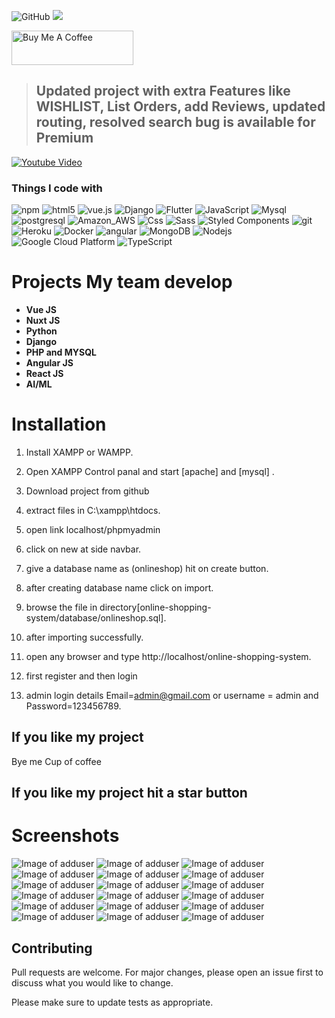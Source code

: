 ![GitHub](https://img.shields.io/github/license/puneethreddyhc/online-shopping-system-advanced)
![](https://visitor-badge.glitch.me/badge?page_id=puneethreddyhc.onlineadv)

<a href="https://www.buymeacoffee.com/puneethreddyhc" target="_blank"><img src="https://cdn.buymeacoffee.com/buttons/v2/default-yellow.png" alt="Buy Me A Coffee" width="195" height="55"></a>

> ## Updated project with extra Features like WISHLIST, List Orders, add Reviews, updated routing, resolved search bug is available for Premium

[![Youtube Video](https://img.youtube.com/vi/gLwfj67GI8A/0.jpg)](https://youtu.be/gLwfj67GI8A)

<h3>Things I code with</h3>
<p>
  <img alt="npm" src="https://img.shields.io/badge/-NPM-CB3837?style=flat-square&logo=npm&logoColor=white" />
  <img alt="html5" src="https://img.shields.io/badge/-HTML5-E34F26?style=flat-square&logo=html5&logoColor=white" />
  <img src="https://img.shields.io/static/v1?label=Vue.js&amp;message=v2.6&amp;color=4FC08D&amp;style=flat-square&amp;logo=vue.js&amp;logoColor=ffffff" alt="vue.js">
  <img alt="Django" src="https://img.shields.io/badge/Django-092E20?style=flat-square&logo=django&logoColor=white" />
  <img alt="Flutter" src="https://img.shields.io/badge/Flutter-02569B?style=flat-square&logo=flutter&logoColor=white" />
  <img alt="JavaScript" src="https://img.shields.io/badge/JavaScript-323330?style=flat-square&logo=javascript&logoColor=F7DF1E" />
  <img alt="Mysql" src="https://img.shields.io/badge/MySQL-00000F?style=flat-square&logo=mysql&logoColor=white" />
  <img alt="postgresql" src="https://img.shields.io/badge/PostgreSQL-316192?style=flat-square&logo=postgresql&logoColor=white" />
  <img alt="Amazon_AWS" src="https://img.shields.io/badge/Amazon_AWS-232F3E?style=flat-square&logo=amazon-aws&logoColor=white" />
  <img alt="Css" src="https://img.shields.io/badge/CSS-239120?&style=flat-square&logo=css3&logoColor=white" />
  <img alt="Sass" src="https://img.shields.io/badge/-Sass-CC6699?style=flat-square&logo=sass&logoColor=white" />
  <img alt="Styled Components" src="https://img.shields.io/badge/-Styled_Components-db7092?style=flat-square&logo=styled-components&logoColor=white" />
  <img alt="git" src="https://img.shields.io/badge/-Git-F05032?style=flat-square&logo=git&logoColor=white" />
  <img alt="Heroku" src="https://img.shields.io/badge/-Heroku-430098?style=flat-square&logo=heroku&logoColor=white" />
  <img alt="Docker" src="https://img.shields.io/badge/-Docker-46a2f1?style=flat-square&logo=docker&logoColor=white" />
  <img alt="angular" src="https://img.shields.io/badge/-Angular-DD0031?style=flat-square&logo=angular&logoColor=white" />
  <img alt="MongoDB" src="https://img.shields.io/badge/-MongoDB-13aa52?style=flat-square&logo=mongodb&logoColor=white" />
  <img alt="Nodejs" src="https://img.shields.io/badge/-Nodejs-43853d?style=flat-square&logo=Node.js&logoColor=white" />
  <img alt="Google Cloud Platform" src="https://img.shields.io/badge/-Google_Cloud_Platform-1a73e8?style=flat-square&logo=google-cloud&logoColor=white" />
  <img alt="TypeScript" src="https://img.shields.io/badge/-TypeScript-007ACC?style=flat-square&logo=typescript&logoColor=white" />
  
</p>
<h1>Projects My team develop</h1>

<ul>
	<li><b>Vue JS</b></li>
	<li><b>Nuxt JS</b></li>
	<li><b>Python</b></li>
	<li><b>Django</b></li>
	<li><b>PHP and MYSQL</b></li>
	<li><b>Angular JS</b></li>
	<li><b>React JS</b></li>
	<li><b>AI/ML</b></li>
</ul>

# Installation

1. Install XAMPP or WAMPP.

2. Open XAMPP Control panal and start [apache] and [mysql] .

3. Download project from github

4. extract files in C:\\xampp\htdocs\.

5. open link localhost/phpmyadmin

6. click on new at side navbar.

7. give a database name as (onlineshop) hit on create button.

8. after creating database name click on import.

9. browse the file in directory[online-shopping-system/database/onlineshop.sql].

10. after importing successfully.

11. open any browser and type http://localhost/online-shopping-system.

12. first register and then login

13. admin login details Email=admin@gmail.com or username = admin and Password=123456789.

## If you like my project

Bye me Cup of coffee

## If you like my project hit a star button

# Screenshots

![Image of adduser](https://github.com/PuneethReddyHC/online-shopping-with-advanced-admin-page/blob/master/screenshot/adduser.png)
![Image of adduser](https://github.com/PuneethReddyHC/online-shopping-with-advanced-admin-page/blob/master/screenshot/adminproductadd.png)
![Image of adduser](https://github.com/PuneethReddyHC/online-shopping-with-advanced-admin-page/blob/master/screenshot/manageuser.png)
![Image of adduser](https://github.com/PuneethReddyHC/online-shopping-with-advanced-admin-page/blob/master/screenshot/manageuseradmin.png)
![Image of adduser](https://github.com/PuneethReddyHC/online-shopping-with-advanced-admin-page/blob/master/screenshot/productlistadmin.png)
![Image of adduser](https://github.com/PuneethReddyHC/online-shopping-with-advanced-admin-page/blob/master/screenshot/productlist.png)
![Image of adduser](https://github.com/PuneethReddyHC/online-shopping-with-advanced-admin-page/blob/master/screenshot/cartpage.png)
![Image of adduser](https://github.com/PuneethReddyHC/online-shopping-with-advanced-admin-page/blob/master/screenshot/homepage.png)
![Image of adduser](https://github.com/PuneethReddyHC/online-shopping-with-advanced-admin-page/blob/master/screenshot/loginmodal.png)
![Image of adduser](https://github.com/PuneethReddyHC/online-shopping-with-advanced-admin-page/blob/master/screenshot/mainpage.png)
![Image of adduser](https://github.com/PuneethReddyHC/online-shopping-with-advanced-admin-page/blob/master/screenshot/productpage.png)
![Image of adduser](https://github.com/PuneethReddyHC/online-shopping-with-advanced-admin-page/blob/master/screenshot/productzoom.png)
![Image of adduser](https://github.com/PuneethReddyHC/online-shopping-with-advanced-admin-page/blob/master/screenshot/registermodal.png)
![Image of adduser](https://github.com/PuneethReddyHC/online-shopping-with-advanced-admin-page/blob/master/screenshot/searchfilter.png)
![Image of adduser](https://github.com/PuneethReddyHC/online-shopping-with-advanced-admin-page/blob/master/screenshot/searchpage.png)
![Image of adduser](https://github.com/PuneethReddyHC/online-shopping-with-advanced-admin-page/blob/master/screenshot/store.png)
![Image of adduser](https://github.com/PuneethReddyHC/online-shopping-with-advanced-admin-page/blob/master/screenshot/storepage.png)
![Image of adduser](https://github.com/PuneethReddyHC/online-shopping-with-advanced-admin-page/blob/master/screenshot/storepage1.png)

## Contributing

Pull requests are welcome. For major changes, please open an issue first to discuss what you would like to change.

Please make sure to update tests as appropriate.
